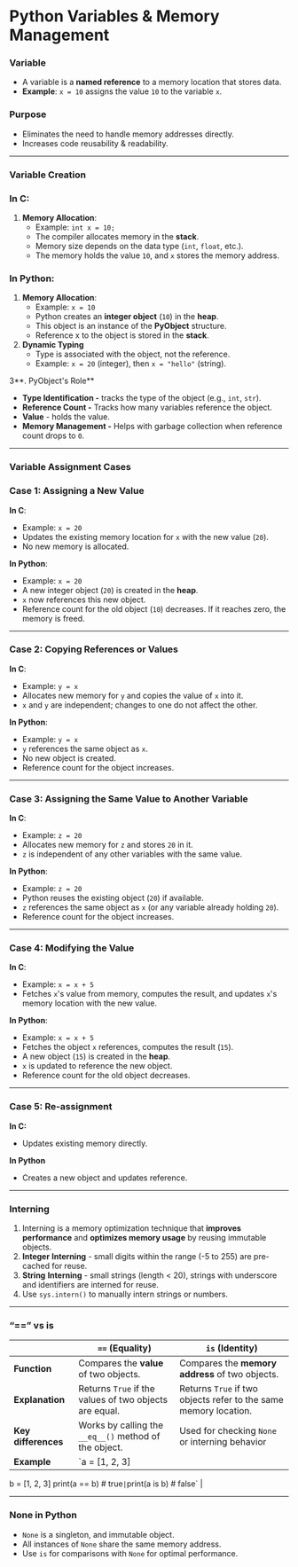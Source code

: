 # Python Variables & Memory Management

### Variable

- A variable is a **named reference** to a memory location that stores data.
- **Example**: `x = 10` assigns the value `10` to the variable `x`.

### Purpose

- Eliminates the need to handle memory addresses directly.
- Increases code reusability & readability.

---

### Variable Creation

### **In C**:

1. **Memory Allocation**:
    - Example: `int x = 10;`
    - The compiler allocates memory in the **stack**.
    - Memory size depends on the data type (`int`, `float`, etc.).
    - The memory holds the value `10`, and `x` stores the memory address.

### **In Python**:

1. **Memory Allocation**:
    - Example: `x = 10`
    - Python creates an **integer object** (`10`) in the **heap**.
    - This object is an instance of the **PyObject** structure.
    - Reference x to the object is stored in the **stack**.
2. **Dynamic Typing**
    - Type is associated with the object, not the reference.
    - Example: `x = 20` (integer), then `x = "hello"` (string).

3**.   PyObject's Role**

- **Type Identification -** tracks the type of the object (e.g., `int`, `str`).
- **Reference Count -** Tracks how many variables reference the object.
- **Value** - holds the value.
- **Memory Management -** Helps with garbage collection when reference count drops to `0`.

---

### Variable Assignment Cases

### **Case 1: Assigning a New Value**

**In C**:

- Example: `x = 20`
- Updates the existing memory location for `x` with the new value (`20`).
- No new memory is allocated.

**In Python**:

- Example: `x = 20`
- A new integer object (`20`) is created in the **heap**.
- `x` now references this new object.
- Reference count for the old object (`10`) decreases. If it reaches zero, the memory is freed.

---

### **Case 2: Copying References or Values**

**In C**:

- Example: `y = x`
- Allocates new memory for `y` and copies the value of `x` into it.
- `x` and `y` are independent; changes to one do not affect the other.

**In Python**:

- Example: `y = x`
- `y` references the same object as `x`.
- No new object is created.
- Reference count for the object increases.

---

### **Case 3: Assigning the Same Value to Another Variable**

**In C**:

- Example: `z = 20`
- Allocates new memory for `z` and stores `20` in it.
- `z` is independent of any other variables with the same value.

**In Python**:

- Example: `z = 20`
- Python reuses the existing object (`20`) if available.
- `z` references the same object as `x` (or any variable already holding `20`).
- Reference count for the object increases.

---

### **Case 4: Modifying the Value**

**In C**:

- Example: `x = x + 5`
- Fetches `x`'s value from memory, computes the result, and updates `x`'s memory location with the new value.

**In Python**:

- Example: `x = x + 5`
- Fetches the object `x` references, computes the result (`15`).
- A new object (`15`) is created in the **heap**.
- `x` is updated to reference the new object.
- Reference count for the old object decreases.

---

### Case 5: Re-assignment

**In C:**

- Updates existing memory directly.

**In Python**

- Creates a new object and updates reference.

---

### Interning

1. Interning is a memory optimization technique that **improves performance** and **optimizes memory usage** by reusing immutable objects. 
2. **Integer** **Interning** - small digits within the range (-5 to 255) are pre-cached for reuse.
3. **String** **Interning** - small strings (length < 20), strings with underscore and identifiers are interned for reuse. 
4. Use `sys.intern()` to manually intern strings or numbers.

---

### “==” vs is

|  | **`==` (Equality)** | **`is` (Identity)** |
| --- | --- | --- |
| **Function** | Compares the **value** of two objects. | Compares the **memory address** of two objects. |
| **Explanation** | Returns `True` if the values of two objects are equal.  | Returns `True` if two objects refer to the same memory location. |
| **Key** **differences** | Works by calling the `__eq__()` method of the object. | Used for checking `None` or interning behavior |
| **Example** | `a = [1, 2, 3]
b = [1, 2, 3]
print(a == b) # true` | `print(a is b) # false` |

---

### None in Python

- `None` is a singleton, and immutable object.
- All instances of `None` share the same memory address.
- Use `is` for comparisons with `None` for optimal performance.